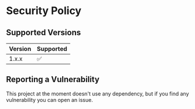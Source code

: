 # Security Policy

## Supported Versions

| Version | Supported          |
| ------- | ------------------ |
| 1.x.x   | :white_check_mark: |

## Reporting a Vulnerability

This project at the moment doesn't use any dependency, but if you find any vulnerability you can open an issue.
